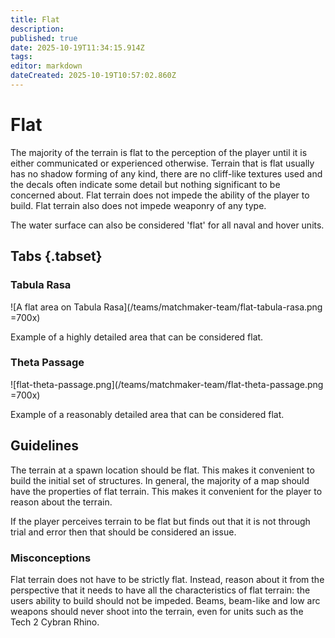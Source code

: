 ```yaml
---
title: Flat
description: 
published: true
date: 2025-10-19T11:34:15.914Z
tags: 
editor: markdown
dateCreated: 2025-10-19T10:57:02.860Z
---
```


# Flat

The majority of the terrain is flat to the perception of the player until it is either communicated or experienced otherwise. Terrain that is flat usually has no shadow forming of any kind, there are no cliff-like textures used and the decals often indicate some detail but nothing significant to be concerned about. Flat terrain does not impede the ability of the player to build. Flat terrain also does not impede weaponry of any type.

The water surface can also be considered 'flat' for all naval and hover units.

## Tabs {.tabset}
### Tabula Rasa

![A flat area on Tabula Rasa](/teams/matchmaker-team/flat-tabula-rasa.png =700x)

Example of a highly detailed area that can be considered flat.

### Theta Passage

![flat-theta-passage.png](/teams/matchmaker-team/flat-theta-passage.png =700x)

Example of a reasonably detailed area that can be considered flat.

## Guidelines

The terrain at a spawn location should be flat. This makes it convenient to build the initial set of structures. In general, the majority of a map should have the properties of flat terrain. This makes it convenient for the player to reason about the terrain.

If the player perceives terrain to be flat but finds out that it is not through trial and error then that should be considered an issue.

### Misconceptions

Flat terrain does not have to be strictly flat. Instead, reason about it from the perspective that it needs to have all the characteristics of flat terrain: the users ability to build should not be impeded. Beams, beam-like and low arc weapons should never shoot into the terrain, even for units such as the Tech 2 Cybran Rhino. 

